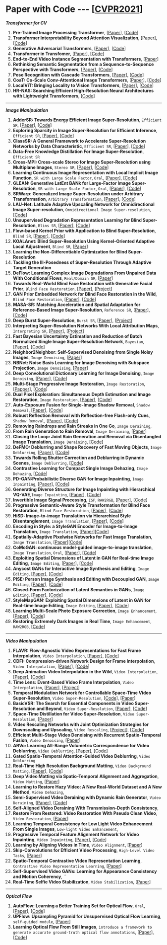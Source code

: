 # Paper with Code --- [[CVPR2021](http://cvpr2021.thecvf.com/)]

***Transformer for CV***
1. **Pre-Trained Image Processing Transformer**, [[Paper](https://arxiv.org/pdf/2012.00364.pdf)], [[Code]()]
2. **Transformer Interpretability Beyond Attention Visualization**, [[Paper](https://arxiv.org/pdf/2012.09838.pdf)], [[Code](https://github.com/hila-chefer/Transformer-Explainability)]
3. **Generative Adversarial Transformers**, [[Paper](https://arxiv.org/pdf/2103.01209.pdf)], [[Code](https://github.com/dorarad/gansformer)]
4. **Transformer in Transfomer**, [[Paper](https://arxiv.org/abs/2103.00112)], [[Code](https://github.com/huawei-noah/noah-research/tree/master/TNT)]
5. **End-to-End Video Instance Segmentation with Transformers**, [[Paper](https://arxiv.org/abs/2011.14503)]
6. **Rethinking Semantic Segmentation from a Sequence-to-Sequence Perspective with Transformers**, [[Paper](https://arxiv.org/abs/2012.15840)], [[Code](https://github.com/fudan-zvg/SETR)]
7. **Pose Recognition with Cascade Transformers**, [[Paper](https://arxiv.org/pdf/2104.06976.pdf)], [[Code](https://github.com/mlpc-ucsd/PRTR)]
8. **CoaT: Co-Scale Conv-Attentional Image Transformers**, [[Paper](https://arxiv.org/pdf/2104.06399.pdf)], [[Code](https://github.com/mlpc-ucsd/CoaT)]
9. **LocalViT: Bringing Locality to Vision Transformers**, [[Paper](https://arxiv.org/pdf/2104.05707.pdf)], [[Code](https://github.com/ofsoundof/LocalViT)]
10. **HR-NAS: Searching Efficient High-Resolution Neural Architectures with Lightweight Transformers**, [[Code](https://github.com/dingmyu/HR-NAS)]

- - -
***Image Manipulation***
1. **AdderSR: Towards Energy Efficient Image Super-Resolution**, `Efficient SR`, [[Paper](https://arxiv.org/pdf/2009.08891.pdf)], [[Code](https://github.com/huawei-noah/AdderNet)]
2. **Exploring Sparsity in Image Super-Resolution for Efficient Inference**, `Efficient SR`, [[Paper](https://arxiv.org/abs/2006.09603)], [[Code](https://github.com/LongguangWang/SMSR)]
3. **ClassSR: A General Framework to Accelerate Super-Resolution Networks by Data Characteristic**, `Efficient SR`, [[Paper](https://arxiv.org/pdf/2103.04039.pdf)], [[Code](https://github.com/Xiangtaokong/ClassSR)]
4. **Data-Free Knowledge Distillation For Image Super-Resolution**, `Efficient SR`
5. **Cross-MPI: Cross-scale Stereo for Image Super-Resolution using Multiplane Images**, `Stereo SR`, [[Paper](https://arxiv.org/abs/2011.14631)], [[Code](http://www.liuyebin.com/crossMPI/crossMPI.html)]
6. **Learning Continuous Image Representation with Local Implicit Image Function**, `SR with Large Scale Factor`, `Oral`, [[Paper](https://arxiv.org/abs/2012.09161)], [[Code](https://github.com/yinboc/liif)]
7. **GLEAN: Generative LatEnt BANk for Large-Factor Image Super-Resolution**, `SR with Large Scale Factor`, `Oral`, [[Paper](https://ckkelvinchan.github.io/papers/glean.pdf)], [[Code](https://ckkelvinchan.github.io/projects/GLEAN/)]
8. **SRWarp: Generalized Image Super-Resolution under Arbitrary Transformation**, `Arbitrary Transformation`, [[Paper](https://arxiv.org/pdf/2104.10325.pdf)], [[Code](https://github.com/sanghyun-son/pysrwarp)]
9. **LAU-Net: Latitude Adaptive Upscaling Network for Omnidirectional Image Super-resolution**, `Omnidirectional Image Super-resolution`, [[Code](https://github.com/wangh-allen/LAU-Net)]
10. **Unsupervised Degradation Representation Learning for Blind Super-Resolution**, `Blins SR`, [[Paper](https://arxiv.org/pdf/2104.00416.pdf)], [[Code](https://github.com/LongguangWang/DASR)]
11. **Flow-based Kernel Prior with Application to Blind Super-Resolution**, `Blind SR`, [[Paper](https://arxiv.org/abs/2103.15977)], [[Code](https://github.com/JingyunLiang/FKP)]
12. **KOALAnet: Blind Super-Resolution Using Kernel-Oriented Adaptive Local Adjustment**, `Blind SR`, [[Paper](https://arxiv.org/pdf/2012.08103.pdf)]
13. **Learning the Non-Differentiable Optimization for Blind Super-Resolution**
14. **Tackling the Ill-Posedness of Super-Resolution Through Adaptive Target Generation**
15. **DeFlow: Learning Complex Image Degradations From Unpaired Data With Conditional Flows**, `Real/Domain SR`, [[Paper](https://arxiv.org/pdf/2101.05796.pdf)]
16. **Towards Real-World Blind Face Restoration with Generative Facial Prior**, `Blind Face Restoration`, [[Paper](https://arxiv.org/abs/2101.04061)], [[Project](https://xinntao.github.io/projects/gfpgan)]
17. **GAN Prior Embedded Network for Blind Face Restoration in the Wild**, `Blind Face Restoration`, [[Paper](http://www4.comp.polyu.edu.hk/~cslzhang/paper/GPEN-cvpr21-final.pdf)], [[Code](https://github.com/yangxy/GPEN)]
18. **MASA-SR: Matching Acceleration and Spatial Adaptation for Reference-Based Image Super-Resolution**, `Reference SR`, [[Paper](https://jiaya.me/papers/masasr_cvpr21.pdf)], [[Code](https://github.com/Jia-Research-Lab/MASA-SR)]
19. **Deep Burst Super-Resolution**, `Burst SR`, [[Paper](https://arxiv.org/pdf/2101.10997.pdf)], [[Project](https://github.com/goutamgmb/NTIRE21_BURSTSR)]
20. **Interpreting Super-Resolution Networks With Local Attribution Maps**, `Interpreting SR`, [[Paper](https://arxiv.org/pdf/2011.11036.pdf)], [[Project](https://x-lowlevel-vision.github.io/lam.html)]
21. **Fast Bayesian Uncertainty Estimation and Reduction of Batch Normalized Single Image Super-Resolution Network**, `Bayesian`, [[Paper](https://arxiv.org/pdf/1903.09410.pdf)], [[Code](https://aupendu.github.io/sr-uncertainty)]
22. **Neighbor2Neighbor: Self-Supervised Denoising from Single Noisy Images**, `Image Denoising`, [[Paper](https://arxiv.org/abs/2101.02824)]
23. **NBNet: Noise Basis Learning for Image Denoising with Subspace Projection**, `Image Denoising`, [[Paper](https://arxiv.org/abs/2012.15028)]
24. **Deep Convolutional Dictionary Learning for Image Denoising**, `Image Denoising`, [[Paper](https://www4.comp.polyu.edu.hk/~cslzhang/paper/DCDicL-cvpr21-final.pdf)], [[Code](https://github.com/natezhenghy/DCDicL_denoising)]
25. **Multi-Stage Progressive Image Restoration**, `Image Restoration`, [[Papper](https://arxiv.org/abs/2102.02808)], [[Code](https://github.com/swz30/MPRNet)]
26. **Dual Pixel Exploration: Simultaneous Depth Estimation and Image Restoration**, `Image Restoration`, [[Paper](https://arxiv.org/pdf/2012.00301.pdf)], [[Code](https://github.com/panpanfei/Dual-Pixel-Exploration-Simultaneous-Depth-Estimation-and-Image-Restoration)]
27. **Auto-Exposure Fusion for Single-Image Shadow Removal**, `Shadow Removal`, [[Paper](https://arxiv.org/abs/2103.01255)], [[Code](https://github.com/tsingqguo/exposure-fusion-shadow-removal)]
28. **Robust Reflection Removal with Reflection-free Flash-only Cues**, `Shadow Removal`, [[Paper](https://arxiv.org/pdf/2103.04273.pdf)], [[Code](https://github.com/ChenyangLEI/flash-reflection-removal)]
29. **Removing Raindrops and Rain Streaks in One Go**, `Image Deraining`,
30. **From Rain Generation to Rain Removal**, `Image Deraining`, [[Paper](https://arxiv.org/abs/2008.03580)]
31. **Closing the Loop: Joint Rain Generation and Removal via Disentangled Image Translation**, `Image Deraining`, [[Code](https://github.com/guyii54/JRGR)]
32. **DeFMO: Deblurring and Shape Recovery of Fast Moving Objects**, `Image Deblurring`, [[Paper](https://arxiv.org/abs/2012.00595)], [[Code](https://github.com/rozumden/DeFMO)]
33. **Towards Rolling Shutter Correction and Deblurring in Dynamic Scenes**, `Image Deblurring`, [[Code](https://github.com/zzh-tech/RSCD)]
34. **Contrastive Learning for Compact Single Image Dehazing**, `Image Dehazing`, [[Code](https://github.com/GlassyWu/AECR-Net)]
35. **PD-GAN:Probabilistic Diverse GAN for Image Inpainting**, `Image Inpainting`,  [[Paper]()], [[Code](https://github.com/KumapowerLIU/PD-GAN)]
36. **Generating Diverse Structure for Image Inpainting with Hierarchical VQ-VAE**,`Image Inpainting`, [[Paper](https://arxiv.org/abs/2103.10022)], [[Code](https://github.com/USTC-JialunPeng/Diverse-Structure-Inpainting)]
37. **Invertible Image Signal Processing**, `ISP`, `RAW2RGB`, [[Paper](https://arxiv.org/pdf/2103.15061.pdf)], [[Code](https://github.com/yzxing87/Invertible-ISP)]
38. **Progressive Semantic-Aware Style Transformation for Blind Face Restoration**, `Blind Face Restoration`, [[Paper](https://arxiv.org/pdf/2009.08709.pdf)], [[Code](https://github.com/chaofengc/PSFRGAN)]
39. **HiSD: Image-to-image Translation via Hierarchical Style Disentanglement**, `Image Translation`, [[Paper](https://arxiv.org/abs/2103.01456)], [[Code](https://github.com/imlixinyang/HiSD)]
40. **Encoding in Style: a StyleGAN Encoder for Image-to-Image Translation**, `Image Translation`, [[Paper](https://arxiv.org/abs/2008.00951)][[Code](https://github.com/eladrich/pixel2style2pixel)]
41. **Spatially-Adaptive Pixelwise Networks for Fast Image Translation**, `Image Translation`, [[Paper](https://arxiv.org/abs/2012.02992)][[Code](https://tamarott.github.io/ASAPNet_web/)]
42. **CoMoGAN: continuous model-guided image-to-image translation**, `Image Translation`, `Oral`, [[Paper](https://arxiv.org/abs/2103.06879)], [[Code](https://github.com/cv-rits/CoMoGAN)]
43. **Exploiting Spatial Dimensions of Latent in GAN for Real-time Image Editing**, `Image Editing`, [[Paper]()], [[Code]()]
44. **Anycost GANs for Interactive Image Synthesis and Editing**, `Image Editing`, [[Paper](https://arxiv.org/abs/2103.03243)], [[Code](https://github.com/mit-han-lab/anycost-gan)]
45. **PISE: Person Image Synthesis and Editing with Decoupled GAN**, `Image Editing`, [[Paper](https://arxiv.org/abs/2103.04023)], [[Code](https://github.com/Zhangjinso/PISE)]
46. **Closed-Form Factorization of Latent Semantics in GANs**, `Image Editing`, [[Paper](https://arxiv.org/pdf/2007.06600.pdf)], [[Code](https://github.com/genforce/sefa)]
47. **StyleMapGAN: Exploiting Spatial Dimensions of Latent in GAN for Real-time Image Editing**, `Image Editing`, [[Paper](https://arxiv.org/pdf/2104.14754.pdf)], [[Code](https://github.com/naver-ai/StyleMapGAN)]
48. **Learning Multi-Scale Photo Exposure Correction**, `Image Enhancement`, [[Paper](https://arxiv.org/pdf/2003.11596.pdf)], [[Code](https://github.com/mahmoudnafifi/Exposure_Correction)]
49. **Restoring Extremely Dark Images in Real Time**, `Image Enhancement`, `RAW2RGB`, [[Code](https://github.com/MohitLamba94/Restoring-Extremely-Dark-Images-In-Real-Time)]

---
***Video Manipulation***
1. **FLAVR: Flow-Agnostic Video Representations for Fast Frame Interpolation**, `Video Interpolation`, [[Paper](https://arxiv.org/abs/2012.08512)], [[Code](https://tarun005.github.io/FLAVR/)]
2. **CDFI: Compression-driven Network Design for Frame Interpolation**, `Video Interpolation`, [[Paper](https://arxiv.org/abs/2103.10559)], [[Code](https://github.com/tding1/Compression-Driven-Frame-Interpolation)]
3. **Deep Animation Video Interpolation in the Wild**, `Video Interpolation`, [[Paper](https://arxiv.org/pdf/2104.02495.pdf)], [[Code](https://github.com/lisiyao21/AnimeInterp)]
4. **Time Lens: Event-Based Video Frame Interpolation**, `Video Interpolation`, [[Paper](http://rpg.ifi.uzh.ch/docs/CVPR21_Gehrig.pdf)], [[Project](http://rpg.ifi.uzh.ch/TimeLens.html)]
5. **Temporal Modulation Network for Controllable Space-Time Video Super-Resolution**, `Video Super-Resolution`, [[Code](https://github.com/CS-GangXu/TMNet)], [[Paper](https://arxiv.org/pdf/2104.10642v2.pdf)]
6. **BasicVSR: The Search for Essential Components in Video Super-Resolution and Beyond**, `Video Super-Resolution`, [[Paper](https://ckkelvinchan.github.io/projects/BasicVSR/)], [[Code](https://github.com/ckkelvinchan/BasicVSR-IconVSR)]
7. **Space-Time Distillation for Video Super-Resolution**, `Video Super-Resolution`, [[Paper]()]
8. **Video Rescaling Networks with Joint Optimization Strategies for Downscaling and Upscaling**, `Video Rescaling`, [[Project](https://ding3820.github.io/MIMO-VRN/)], [[Code](https://github.com/ding3820/MIMO-VRN)]
9. **Efficient Multi-Stage Video Denoising with Recurrent Spatio-Temporal Fusion**, `Video Denoising`, [[Paper](https://arxiv.org/pdf/2103.05407.pdf)]
10. **ARVo: Learning All-Range Volumetric Correspondence for Video Deblurring**, `Video Deblurring`, [[Paper](https://arxiv.org/pdf/2103.04260.pdf)], [[Code]()]
11. **Gated Spatio-Temporal Attention-Guided Video Deblurring**, `Video Deblurring`
12. **Real-Time High Resolution Background Matting**, `Video Background Matting`, [[Paper](https://arxiv.org/abs/2012.07810)], [[Code](https://github.com/PeterL1n/BackgroundMattingV2)]
13. **Deep Video Matting via Spatio-Temporal Alignment and Aggregation**, `Video Matting`, [[Paper](https://arxiv.org/pdf/2104.11208.pdf)]
14. **Learning to Restore Hazy Video: A New Real-World Dataset and A New Method**, `Video Dehazing`,
15. **Semi-Supervised Video Deraining with Dynamic Rain Generator**, `Video Deraining`, [[Paper](https://arxiv.org/abs/2103.07939)], [[Code](https://github.com/zsyOAOA/S2VD)]
16. **Self-Aligned Video Deraining With Transmission-Depth Consistency**, 
17. **Restore From Restored: Video Restoration With Pseudo Clean Video**, `Video Restoration`, [[Paper](https://arxiv.org/pdf/2003.04279.pdf)]
18. **Learning Temporal Consistency for Low Light Video Enhancement From Single Images**, `Low-light Video Enhancement`, 
19. **Progressive Temporal Feature Alignment Network for Video Inpainting**, `Video Inpainting`, [[Paper](https://arxiv.org/pdf/2104.03507.pdf)], [[Code](https://github.com/MaureenZOU/TSAM)]
20. **Learning by Aligning Videos in Time**, `Video Alignment`, [[Paper](https://arxiv.org/pdf/2103.17260.pdf)]
21. **Skip-Convolutions for Efficient Video Processing**, `High-Level Video Tasks`, [[Paper](https://arxiv.org/pdf/2104.11487.pdf)]
22. **Spatio-Temporal Contrastive Video Representation Learning**, `Contrastive Video Representation Learning`, [[Paper](https://arxiv.org/pdf/2008.03800.pdf)]
23. **Self-Supervised Video GANs: Learning for Appearance Consistency and Motion Coherency**, ``
24. **Real-Time Selfie Video Stabilization**, `Video Stabilization`, [[Paper](https://arxiv.org/pdf/2009.02007.pdf)]

---
***Optical Flow***
1. **AutoFlow: Learning a Better Training Set for Optical Flow**, `Oral`, [[Paper](https://arxiv.org/pdf/2104.14544.pdf)], [[Code](https://autoflow-google.github.io/)]
2. **UPFlow: Upsampling Pyramid for Unsupervised Optical Flow Learning**, `self-guided module`, [[Paper](https://arxiv.org/pdf/2012.00212.pdf)]
3. **Learning Optical Flow From Still Images**, `introduce a framework to generate accurate ground-truth optical flow annotations`, [[Paper](https://arxiv.org/pdf/2104.03965.pdf)], [[Code](https://github.com/mattpoggi/depthstillation)]
